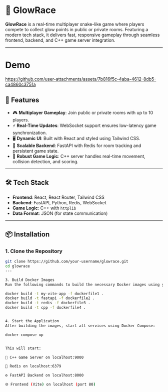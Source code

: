 # 🌟 GlowRace

**GlowRace** is a real-time multiplayer snake-like game where players compete to collect glow points in public or private rooms. Featuring a modern tech stack, it delivers fast, responsive gameplay through seamless frontend, backend, and C++ game server integration.

---
# Demo


https://github.com/user-attachments/assets/7b816f5c-4aba-4612-8db5-ca4860c3751a


## 🚀 Features

- 🎮 **Multiplayer Gameplay**: Join public or private rooms with up to 10 players.
- ⚡ **Real-Time Updates**: WebSocket support ensures low-latency game synchronization.
- 🖥️ **Dynamic UI**: Built with React and styled using Tailwind CSS.
- 🧠 **Scalable Backend**: FastAPI with Redis for room tracking and persistent game state.
- 🔄 **Robust Game Logic**: C++ server handles real-time movement, collision detection, and scoring.

---

## 🛠️ Tech Stack

- **Frontend**: React, React Router, Tailwind CSS  
- **Backend**: FastAPI, Python, Redis, WebSocket  
- **Game Logic**: C++ with `httplib`  
- **Data Format**: JSON (for state communication)

---

## 📦 Installation

### 1. Clone the Repository

```bash
git clone https://github.com/your-username/glowrace.git
cd glowrace
---

3. Build Docker Images
Run the following commands to build the necessary Docker images using your custom Dockerfiles:

docker build -t my-vite-app -f dockerfile1 .
docker build -t fastapi -f dockerfile2 .
docker build -t redis -f dockerfile3 .
docker build -t cpp -f dockerfile4 .


4. Start the Application
After building the images, start all services using Docker Compose:

docker-compose up


This will start:

🐍 C++ Game Server on localhost:9000

🧠 Redis on localhost:6379

⚙️ FastAPI Backend on localhost:8000

🌐 Frontend (Vite) on localhost (port 80)
